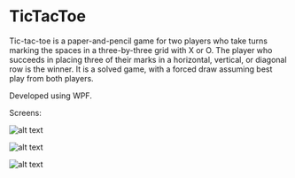 # TicTacToe

Tic-tac-toe is a paper-and-pencil game for two players who take turns marking the spaces in a three-by-three grid with X or O. 
The player who succeeds in placing three of their marks in a horizontal, vertical, or diagonal row is the winner. 
It is a solved game, with a forced draw assuming best play from both players.

Developed using WPF.

Screens:

![alt text](WpfApp1/screens/Screenshot_01.png "screen_01")

![alt text](WpfApp1/screens/Screenshot_02.png "screen_02")

![alt text](WpfApp1/screens/Screenshot_03.png "screen_03")
